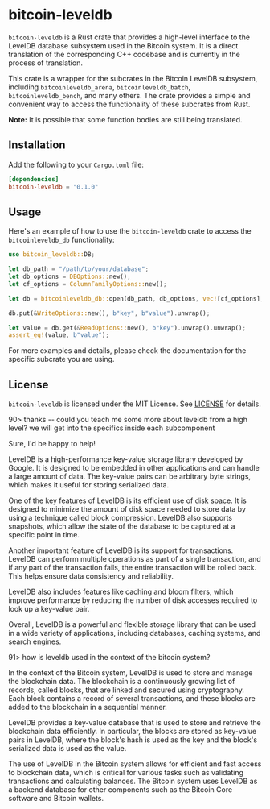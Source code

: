 # bitcoin-leveldb

`bitcoin-leveldb` is a Rust crate that provides
a high-level interface to the LevelDB database
subsystem used in the Bitcoin system. It is
a direct translation of the corresponding C++
codebase and is currently in the process of
translation.

This crate is a wrapper for the subcrates in the
Bitcoin LevelDB subsystem, including
`bitcoinleveldb_arena`, `bitcoinleveldb_batch`,
`bitcoinleveldb_bench`, and many others. The crate
provides a simple and convenient way to access the
functionality of these subcrates from Rust.

**Note:** It is possible that some function bodies
are still being translated.

## Installation

Add the following to your `Cargo.toml` file:

```toml
[dependencies]
bitcoin-leveldb = "0.1.0"
```

## Usage

Here's an example of how to use the
`bitcoin-leveldb` crate to access the
`bitcoinleveldb_db` functionality:

```rust
use bitcoin_leveldb::DB;

let db_path = "/path/to/your/database";
let db_options = DBOptions::new();
let cf_options = ColumnFamilyOptions::new();

let db = bitcoinleveldb_db::open(db_path, db_options, vec![cf_options], true).unwrap();

db.put(&WriteOptions::new(), b"key", b"value").unwrap();

let value = db.get(&ReadOptions::new(), b"key").unwrap().unwrap();
assert_eq!(value, b"value");
```

For more examples and details, please check the
documentation for the specific subcrate you are
using.

## License

`bitcoin-leveldb` is licensed under the MIT
License. See [LICENSE](LICENSE) for details.

90> thanks -- could you teach me some more about
leveldb from a high level? we will get into the
specifics inside each subcomponent

Sure, I'd be happy to help!

LevelDB is a high-performance key-value storage
library developed by Google. It is designed to be
embedded in other applications and can handle
a large amount of data. The key-value pairs can be
arbitrary byte strings, which makes it useful for
storing serialized data.

One of the key features of LevelDB is its
efficient use of disk space. It is designed to
minimize the amount of disk space needed to store
data by using a technique called block
compression. LevelDB also supports snapshots,
which allow the state of the database to be
captured at a specific point in time.

Another important feature of LevelDB is its
support for transactions. LevelDB can perform
multiple operations as part of a single
transaction, and if any part of the transaction
fails, the entire transaction will be rolled
back. This helps ensure data consistency and
reliability.

LevelDB also includes features like caching and
bloom filters, which improve performance by
reducing the number of disk accesses required to
look up a key-value pair.

Overall, LevelDB is a powerful and flexible
storage library that can be used in a wide variety
of applications, including databases, caching
systems, and search engines.

91> how is leveldb used in the context of the
bitcoin system?

In the context of the Bitcoin system, LevelDB is
used to store and manage the blockchain data. The
blockchain is a continuously growing list of
records, called blocks, that are linked and
secured using cryptography. Each block contains
a record of several transactions, and these blocks
are added to the blockchain in a sequential
manner.

LevelDB provides a key-value database that is used
to store and retrieve the blockchain data
efficiently. In particular, the blocks are stored
as key-value pairs in LevelDB, where the block's
hash is used as the key and the block's serialized
data is used as the value.

The use of LevelDB in the Bitcoin system allows
for efficient and fast access to blockchain data,
which is critical for various tasks such as
validating transactions and calculating
balances. The Bitcoin system uses LevelDB as
a backend database for other components such as
the Bitcoin Core software and Bitcoin wallets.
